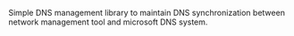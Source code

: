 Simple DNS management library to maintain DNS synchronization between network management tool and microsoft DNS system.
